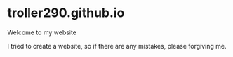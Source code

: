# troller290.github.io
Welcome to my website

I tried to create a website, so if there are any mistakes, please forgiving me.

